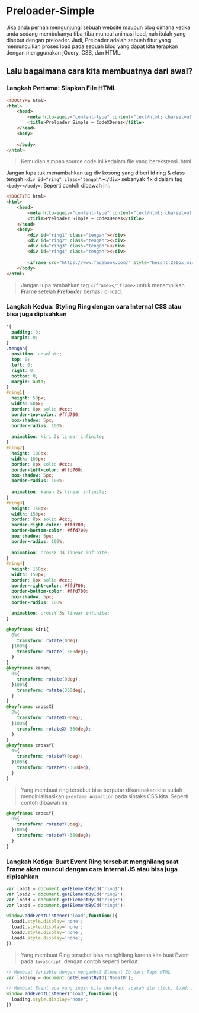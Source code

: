 # Preloader-Simple
Jika anda pernah mengunjungi sebuah website maupun blog dimana ketika anda sedang membukanya tiba-tiba muncul animasi load, nah itulah yang disebut dengan preloader. Jadi, Preloader adalah sebuah fitur yang memunculkan proses load pada sebuah blog yang dapat kita terapkan dengan menggunakan jQuery, CSS, dan HTML.

## Lalu bagaimana cara kita membuatnya dari awal?
### Langkah Pertama: Siapkan File HTML
```html
<!DOCTYPE html>
<html>
    <head>
        <meta http-equiv="content-type" content="text/html; charset=utf-8" />
        <title>Preloader Simple ~ CodeXDeres</title>
    </head>
    <body>
      
    </body>
</html>
```
> Kemudian simpan source code ini kedalam file yang berekstensi .html

Jangan lupa tuk menambahkan tag div kosong yang diberi id ring & class tengah `<div id="ring" class="tengah"></div>` sebanyak 4x didalam tag `<body></body>`. Seperti contoh dibawah ini:
```html
<!DOCTYPE html>
<html>
    <head>
        <meta http-equiv="content-type" content="text/html; charset=utf-8" />
        <title>Preloader Simple ~ CodeXDeres</title>
    </head>
    <body>
        <div id="ring1" class="tengah"></div>
        <div id="ring2" class="tengah"></div>
        <div id="ring3" class="tengah"></div>
        <div id="ring4" class="tengah"></div>
        
        <iframe src="https://www.facebook.com/" style="height:200px;width:300px;" title="Iframe Example"></iframe>
    </body>
</html>
```
> Jangan lupa tambahkan tag `<iframe></iframe>` untuk menampilkan **Frame** setelah _**Preloader**_ berhasil di load.

### Langkah Kedua: Styling Ring dengan cara Internal CSS atau bisa juga dipisahkan
```css
*{
  padding: 0;
  margin: 0;
}
.tengah{
  position: absolute;
  top: 0;
  left: 0;
  right: 0;
  bottom: 0;
  margin: auto;
}
#ring1{
  height: 50px;
  width: 50px;
  border: 8px solid #ccc;
  border-top-color: #ffd700;
  box-shadow: 5px;
  border-radius: 100%;
  
  animation: kiri 2s linear infinite;
}
#ring2{
  height: 100px;
  width: 100px;
  border: 8px solid #ccc;
  border-left-color: #ffd700;
  box-shadow: 5px;
  border-radius: 100%;
  
  animation: kanan 2s linear infinite;
}
#ring3{
  height: 150px;
  width: 150px;
  border: 8px solid #ccc;
  border-right-color: #ffd700;
  border-bottom-color: #ffd700;
  box-shadow: 5px;
  border-radius: 100%;
  
  animation: crossX 3s linear infinite;
}
#ring4{
  height: 150px;
  width: 150px;
  border: 8px solid #ccc;
  border-right-color: #ffd700;
  border-bottom-color: #ffd700;
  box-shadow: 5px;
  border-radius: 100%;
  
  animation: crossY 3s linear infinite;
}

@keyframes kiri{
  0%{
    transform: rotate(0deg);
  }100%{
    transform: rotate(-360deg);
  }
}
@keyframes kanan{
  0%{
    transform: rotate(0deg);
  }100%{
    transform: rotate(360deg);
  }
}
@keyframes crossX{
  0%{
    transform: rotateX(0deg);
  }100%{
    transform: rotateX(-360deg);
  }
}
@keyframes crossY{
  0%{
    transform: rotateY(0deg);
  }100%{
    transform: rotateY(-360deg);
  }
}
```
> Yang membuat ring tersebut bisa berputar dikarenakan kita sudah menginialisasikan `@keyfame Animation` pada sintaks CSS kita. Seperti contoh dibawah ini:
```css
@keyframes crossY{
  0%{
    transform: rotateY(0deg);
  }100%{
    transform: rotateY(-360deg);
  }
}
```

### Langkah Ketiga: Buat Event Ring tersebut menghilang saat Frame akan muncul dengan cara Internal JS atau bisa juga dipisahkan
```javascript
var load1 = document.getElementById('ring1');
var load2 = document.getElementById('ring2');
var load3 = document.getElementById('ring3');
var load4 = document.getElementById('ring4');

window.addEventListener('load',function(){
  load1.style.display='none';
  load2.style.display='none';
  load3.style.display='none';
  load4.style.display='none';
})
```
> Yang membuat Ring tersebut bisa menghilang karena kita buat Event pada `JavaScript`. dengan contoh seperti berikut:
```javascript
// Membuat Variable dengan mengambil Element ID dari Tags HTML
var loading = document.getElementById('NamaID');

// Membuat Event apa yang ingin kita berikan, apakah itu click, load, mouseUp, mouseMove, dll
window.addEventListener('load',function(){
  loading.style.display='none';
})
```

